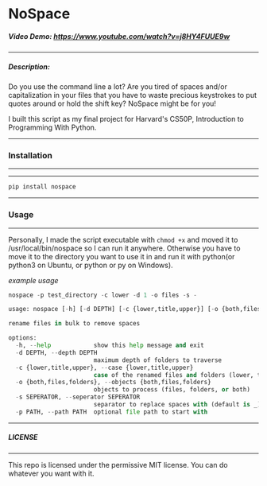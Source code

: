 # NoSpace
##### Video Demo: https://www.youtube.com/watch?v=j8HY4FUUE9w
---
##### Description:
Do you use the command line a lot? Are you tired of spaces and/or capitalization 
in your files that you have to waste precious keystrokes to put quotes around or
hold the shift key?
NoSpace might be for you!

I built this script as my final project for Harvard's CS50P, Introduction to 
Programming With Python.

---
### Installation
---
---
```py
pip install nospace
```

---
### Usage
---
Personally, I made the script executable with `chmod +x` and 
moved it to /usr/local/bin/nospace
so I can run it anywhere. Otherwise you have to move it to the directory you want to 
use it in and run it with python(or python3 on Ubuntu, or python or py on Windows).

_example usage_
```py
nospace -p test_directory -c lower -d 1 -o files -s -
```

```py
usage: nospace [-h] [-d DEPTH] [-c {lower,title,upper}] [-o {both,files,folders}] [-s SEPERATOR] [-p PATH]

rename files in bulk to remove spaces

options:
  -h, --help            show this help message and exit
  -d DEPTH, --depth DEPTH
                        maximum depth of folders to traverse
  -c {lower,title,upper}, --case {lower,title,upper}
                        case of the renamed files and folders (lower, title, or upper)
  -o {both,files,folders}, --objects {both,files,folders}
                        objects to process (files, folders, or both)
  -s SEPERATOR, --seperator SEPERATOR
                        separator to replace spaces with (default is _)
  -p PATH, --path PATH  optional file path to start with
```
---
##### LICENSE

---
This repo is licensed under the permissive MIT license.  You can do whatever you want with it.
